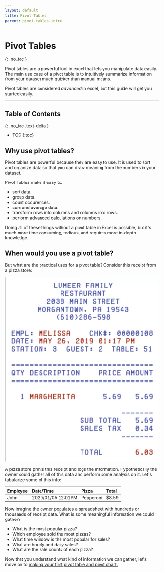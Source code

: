 ```yaml
---
layout: default
title: Pivot Tables
parent: pivot-tables-intro
---
```

# Pivot Tables
{: .no_toc }

Pivot tables are a powerful tool in excel that lets you manipulate data easily. The main use case of a pivot table is to intuitively summarize information from your dataset much quicker than manual means.

Pivot tables are considered *advanced* in excel, but this guide will get you started easily.

---

## Table of Contents
{: .no_toc .text-delta }

* TOC
{:toc}

## Why use pivot tables?

Pivot tables are powerful because they are easy to use. It is used to sort and organize data so that you can draw meaning from the numbers in your dataset.

Pivot Tables make it easy to:

* sort data.
* group data.
* count occurences.
* sum and average data.
* transform rows into columns and columns into rows.
* perform advanced calculations on numbers.

Doing all of these things without a pivot table in Excel is possible, but it's much more time consuming, tedious, and requires more in-depth knowledge.

## When would you use a pivot table?

But what are the practical uses for a pivot table? Consider this receipt from a pizza store:

![Pizza Receipt](https://github.com/nickluong-dev/Excel-Instruction-Guide/blob/gh-pages/assets/images/Pizza-Receipt.png?raw=true "Pizza Receipt")

A pizza store prints this receipt and logs the information. Hypothetically the owner could gather all of this data and perform some analysis on it. Let's tabularize some of this info:

| Employee      | Date/Time         | Pizza     | Total |
| ------------- |:------------------| :-------- | :---- |
| John          | 2020/01/05 12:01PM| Pepperoni | $8.59 |

Now imagine the owner populates a spreadsheet with hundreds or thousands of receipt data. What is some meaningful information we could gather?

* What is the most popular pizza?
* Which employee sold the most pizzas?
* What time window is the most popular for sales?
* What are hourly and daily sales?
* What are the sale counts of each pizza?

Now that you understand what kind of information we can gather, let's move on to [making your first pivot table and pivot chart.]()
